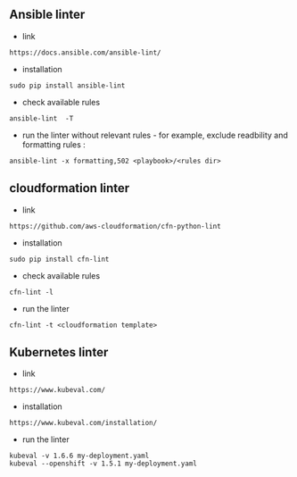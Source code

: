 ## Ansible linter 
* link
```
https://docs.ansible.com/ansible-lint/
```

* installation 
```
sudo pip install ansible-lint
```

* check available rules
```
ansible-lint  -T
```

* run the linter without relevant rules -
for example, exclude readbility and formatting rules : 
```
ansible-lint -x formatting,502 <playbook>/<rules dir>
```

## cloudformation linter
* link
```
https://github.com/aws-cloudformation/cfn-python-lint
```

* installation
```
sudo pip install cfn-lint
```

* check available rules
```
cfn-lint -l
```

* run the linter
```
cfn-lint -t <cloudformation template>
```


## Kubernetes linter
* link 
```
https://www.kubeval.com/
```

* installation  
```
https://www.kubeval.com/installation/
```

* run the linter
```
kubeval -v 1.6.6 my-deployment.yaml
kubeval --openshift -v 1.5.1 my-deployment.yaml

```
